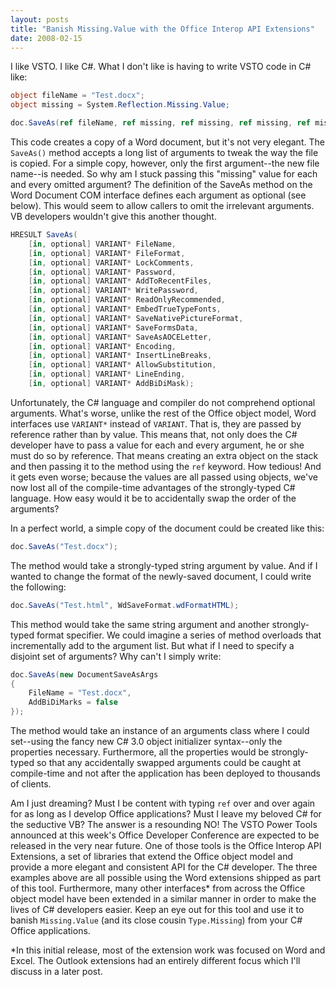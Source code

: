 ```yaml
---
layout: posts
title: "Banish Missing.Value with the Office Interop API Extensions"
date: 2008-02-15
---
```

I like VSTO. I like C#. What I don't like is having to write VSTO code in C# like:

```csharp
object fileName = "Test.docx";
object missing = System.Reflection.Missing.Value;

doc.SaveAs(ref fileName, ref missing, ref missing, ref missing, ref missing, ref missing, ref missing, ref missing, ref missing, ref missing, ref missing, ref missing, ref missing, ref missing, ref missing, ref missing);
```

This code creates a copy of a Word document, but it's not very elegant. The `SaveAs()` method accepts a long list of arguments to tweak the way the file is copied. For a simple copy, however, only the first argument--the new file name--is needed. So why am I stuck passing this "missing" value for each and every omitted argument? The definition of the SaveAs method on the Word Document COM interface defines each argument as optional (see below).  This would seem to allow callers to omit the irrelevant arguments. VB developers wouldn't give this another thought.

```csharp
HRESULT SaveAs(
    [in, optional] VARIANT* FileName,
    [in, optional] VARIANT* FileFormat,
    [in, optional] VARIANT* LockComments,
    [in, optional] VARIANT* Password,
    [in, optional] VARIANT* AddToRecentFiles,
    [in, optional] VARIANT* WritePassword,
    [in, optional] VARIANT* ReadOnlyRecommended,
    [in, optional] VARIANT* EmbedTrueTypeFonts,
    [in, optional] VARIANT* SaveNativePictureFormat,
    [in, optional] VARIANT* SaveFormsData,
    [in, optional] VARIANT* SaveAsAOCELetter,
    [in, optional] VARIANT* Encoding,
    [in, optional] VARIANT* InsertLineBreaks,
    [in, optional] VARIANT* AllowSubstitution,
    [in, optional] VARIANT* LineEnding,
    [in, optional] VARIANT* AddBiDiMask);
```

Unfortunately, the C# language and compiler do not comprehend optional arguments. What's worse, unlike the rest of the Office object model, Word interfaces use `VARIANT*` instead of `VARIANT`. That is, they are passed by reference rather than by value. This means that, not only does the C# developer have to pass a value for each and every argument, he or she must do so by reference. That means creating an extra object on the stack and then passing it to the method using the `ref` keyword. How tedious! And it gets even worse; because the values are all passed using objects, we've now lost all of the compile-time advantages of the strongly-typed C# language. How easy would it be to accidentally swap the order of the arguments?

In a perfect world, a simple copy of the document could be created like this:

```csharp
doc.SaveAs("Test.docx");
```

The method would take a strongly-typed string argument by value. And if I wanted to change the format of the newly-saved document, I could write the following:

```csharp
doc.SaveAs("Test.html", WdSaveFormat.wdFormatHTML);
```

This method would take the same string argument and another strongly-typed format specifier. We could imagine a series of method overloads that incrementally add to the argument list. But what if I need to specify a disjoint set of arguments? Why can't I simply write:

```csharp
doc.SaveAs(new DocumentSaveAsArgs
{
    FileName = "Test.docx",
    AddBiDiMarks = false
});
```

The method would take an instance of an arguments class where I could set--using the fancy new C# 3.0 object initializer syntax--only the properties necessary. Furthermore, all the properties would be strongly-typed so that any accidentally swapped arguments could be caught at compile-time and not after the application has been deployed to thousands of clients.

Am I just dreaming? Must I be content with typing `ref` over and over again for as long as I develop Office applications? Must I leave my beloved C# for the seductive VB? The answer is a resounding NO! The VSTO Power Tools announced at this week's Office Developer Conference are expected to be released in the very near future. One of those tools is the Office Interop API Extensions, a set of libraries that extend the Office object model and provide a more elegant and consistent API for the C# developer. The three examples above are all possible using the Word extensions shipped as part of this tool. Furthermore, many other interfaces* from across the Office object model have been extended in a similar manner in order to make the lives of C# developers easier. Keep an eye out for this tool and use it to banish `Missing.Value` (and its close cousin `Type.Missing`) from your C# Office applications.

*In this initial release, most of the extension work was focused on Word and Excel. The Outlook extensions had an entirely different focus which I'll discuss in a later post.